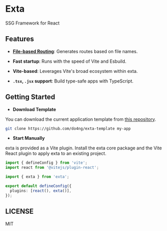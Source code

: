 # Exta

SSG Framework for React

## Features

- **[File-based Routing](/docs/routing)**: Generates routes based on file names.

- **Fast startup**: Runs with the speed of Vite and Esbuild.

- **Vite-based**: Leverages Vite's broad ecosystem within exta.

- **`.tsx`, `.jsx` support**: Build type-safe apps with TypeScript.

## Getting Started

- **Download Template**

You can download the current application template from [this repository](https://github.com/do4ng/exta-template).

```bash
git clone https://github.com/do4ng/exta-template my-app
```

- **Start Manually**

exta is provided as a Vite plugin.
Install the exta core package and the Vite React plugin to apply exta to an existing project.

```ts
import { defineConfig } from 'vite';
import react from '@vitejs/plugin-react';

import { exta } from 'exta';

export default defineConfig({
  plugins: [react(), exta()],
});
```

## LICENSE

MIT
